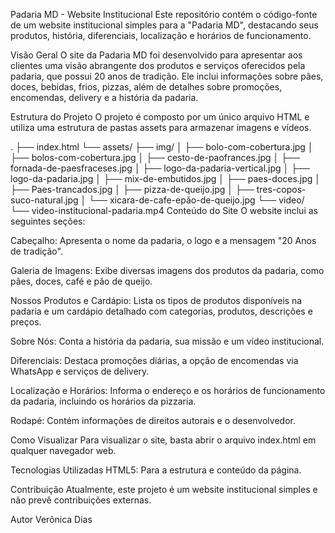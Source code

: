 Padaria MD - Website Institucional
Este repositório contém o código-fonte de um website institucional simples para a "Padaria MD", destacando seus produtos, história, diferenciais, localização e horários de funcionamento.

Visão Geral
O site da Padaria MD foi desenvolvido para apresentar aos clientes uma visão abrangente dos produtos e serviços oferecidos pela padaria, que possui 20 anos de tradição. Ele inclui informações sobre pães, doces, bebidas, frios, pizzas, além de detalhes sobre promoções, encomendas, delivery e a história da padaria.

Estrutura do Projeto
O projeto é composto por um único arquivo HTML e utiliza uma estrutura de pastas assets para armazenar imagens e vídeos.

.
├── index.html
└── assets/
    ├── img/
    │   ├── bolo-com-cobertura.jpg
    │   ├── bolos-com-cobertura.jpg
    │   ├── cesto-de-paofrances.jpg
    │   ├── fornada-de-paesfraceses.jpg
    │   ├── logo-da-padaria-vertical.jpg
    │   ├── logo-da-padaria.jpg
    │   ├── mix-de-embutidos.jpg
    │   ├── paes-doces.jpg
    │   ├── Paes-trancados.jpg
    │   ├── pizza-de-queijo.jpg
    │   ├── tres-copos-suco-natural.jpg
    │   └── xicara-de-cafe-epão-de-queijo.jpg
    └── video/
        └── video-institucional-padaria.mp4
Conteúdo do Site
O website inclui as seguintes seções:

Cabeçalho: Apresenta o nome da padaria, o logo e a mensagem "20 Anos de tradição".

Galeria de Imagens: Exibe diversas imagens dos produtos da padaria, como pães, doces, café e pão de queijo.

Nossos Produtos e Cardápio: Lista os tipos de produtos disponíveis na padaria e um cardápio detalhado com categorias, produtos, descrições e preços.

Sobre Nós: Conta a história da padaria, sua missão e um vídeo institucional.

Diferenciais: Destaca promoções diárias, a opção de encomendas via WhatsApp e serviços de delivery.

Localização e Horários: Informa o endereço e os horários de funcionamento da padaria, incluindo os horários da pizzaria.

Rodapé: Contém informações de direitos autorais e o desenvolvedor.

Como Visualizar
Para visualizar o site, basta abrir o arquivo index.html em qualquer navegador web.

Tecnologias Utilizadas
HTML5: Para a estrutura e conteúdo da página.

Contribuição
Atualmente, este projeto é um website institucional simples e não prevê contribuições externas.

Autor
Verônica Dias